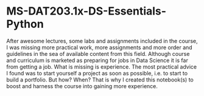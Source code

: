 # MS-DAT203.1x-DS-Essentials-Python
After awesome lectures, some labs and assignments included in the course, I was missing more practical work, more assignments and more order and guidelines in the sea of available content from this field. Although course and curriculum is marketed as preparing for jobs in Data Science it is far from getting a job. What is missing is experience. The most practical advice I found was to start yourself a project as soon as possible, i.e. to start to build a portfolio. But how? When? That is why I created this notebook(s) to boost and harness the course into gaining more experience.
